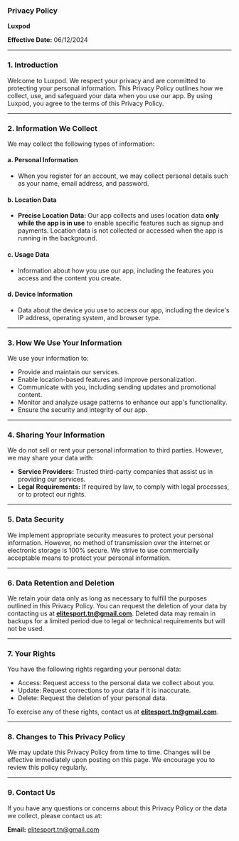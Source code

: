 ### **Privacy Policy**

**Luxpod**

**Effective Date:** 06/12/2024

---

### **1. Introduction**
Welcome to Luxpod. We respect your privacy and are committed to protecting your personal information. This Privacy Policy outlines how we collect, use, and safeguard your data when you use our app. By using Luxpod, you agree to the terms of this Privacy Policy.

---

### **2. Information We Collect**
We may collect the following types of information:

#### **a. Personal Information**
- When you register for an account, we may collect personal details such as your name, email address, and password.

#### **b. Location Data**
- **Precise Location Data:** Our app collects and uses location data **only while the app is in use** to enable specific features such as signup and payments. Location data is not collected or accessed when the app is running in the background.

#### **c. Usage Data**
- Information about how you use our app, including the features you access and the content you create.

#### **d. Device Information**
- Data about the device you use to access our app, including the device's IP address, operating system, and browser type.

---

### **3. How We Use Your Information**
We use your information to:
- Provide and maintain our services.
- Enable location-based features and improve personalization.
- Communicate with you, including sending updates and promotional content.
- Monitor and analyze usage patterns to enhance our app's functionality.
- Ensure the security and integrity of our app.

---

### **4. Sharing Your Information**
We do not sell or rent your personal information to third parties. However, we may share your data with:
- **Service Providers:** Trusted third-party companies that assist us in providing our services.
- **Legal Requirements:** If required by law, to comply with legal processes, or to protect our rights.

---

### **5. Data Security**
We implement appropriate security measures to protect your personal information. However, no method of transmission over the internet or electronic storage is 100% secure. We strive to use commercially acceptable means to protect your personal information.

---

### **6. Data Retention and Deletion**
We retain your data only as long as necessary to fulfill the purposes outlined in this Privacy Policy. You can request the deletion of your data by contacting us at **elitesport.tn@gmail.com**. Deleted data may remain in backups for a limited period due to legal or technical requirements but will not be used.

---

### **7. Your Rights**
You have the following rights regarding your personal data:
- Access: Request access to the personal data we collect about you.
- Update: Request corrections to your data if it is inaccurate.
- Delete: Request the deletion of your personal data.

To exercise any of these rights, contact us at **elitesport.tn@gmail.com**.

---

### **8. Changes to This Privacy Policy**
We may update this Privacy Policy from time to time. Changes will be effective immediately upon posting on this page. We encourage you to review this policy regularly.

---

### **9. Contact Us**
If you have any questions or concerns about this Privacy Policy or the data we collect, please contact us at:

**Email:** elitesport.tn@gmail.com
